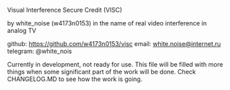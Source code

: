 Visual Interference Secure Credit (VISC)

by white_noise (w4173n0153)
in the name of real video interference in analog TV

github: https://github.com/w4173n0153/visc
email: white.noise@internet.ru
telegram: @white_nois

Currently in development, not ready for use.
This file will be filled with more things when some significant part of the work will be done.
Check CHANGELOG.MD to see how the work is going.

